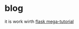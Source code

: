# blog
it is work wirth [flask mega-tutorial](https://blog.miguelgrinberg.com/post/the-flask-mega-tutorial-part-iv-database)
